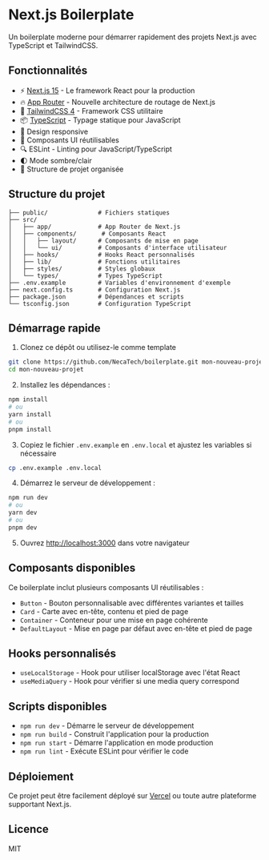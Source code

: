 # Next.js Boilerplate

Un boilerplate moderne pour démarrer rapidement des projets Next.js avec TypeScript et TailwindCSS.

## Fonctionnalités

- ⚡️ [Next.js 15](https://nextjs.org/) - Le framework React pour la production
- 🔥 [App Router](https://nextjs.org/docs/app) - Nouvelle architecture de routage de Next.js
- 🎨 [TailwindCSS 4](https://tailwindcss.com/) - Framework CSS utilitaire
- 📦 [TypeScript](https://www.typescriptlang.org/) - Typage statique pour JavaScript
- 📱 Design responsive
- 🧩 Composants UI réutilisables
- 🔍 ESLint - Linting pour JavaScript/TypeScript
- 🌓 Mode sombre/clair
- 📁 Structure de projet organisée

## Structure du projet

```
├── public/              # Fichiers statiques
├── src/
│   ├── app/             # App Router de Next.js
│   ├── components/       # Composants React
│   │   ├── layout/      # Composants de mise en page
│   │   └── ui/          # Composants d'interface utilisateur
│   ├── hooks/           # Hooks React personnalisés
│   ├── lib/             # Fonctions utilitaires
│   ├── styles/          # Styles globaux
│   └── types/           # Types TypeScript
├── .env.example         # Variables d'environnement d'exemple
├── next.config.ts       # Configuration Next.js
├── package.json         # Dépendances et scripts
└── tsconfig.json        # Configuration TypeScript
```

## Démarrage rapide

1. Clonez ce dépôt ou utilisez-le comme template

```bash
git clone https://github.com/NecaTech/boilerplate.git mon-nouveau-projet
cd mon-nouveau-projet
```
2. Installez les dépendances :

```bash
npm install
# ou
yarn install
# ou
pnpm install
```

3. Copiez le fichier `.env.example` en `.env.local` et ajustez les variables si nécessaire

```bash
cp .env.example .env.local
```

4. Démarrez le serveur de développement :

```bash
npm run dev
# ou
yarn dev
# ou
pnpm dev
```

5. Ouvrez [http://localhost:3000](http://localhost:3000) dans votre navigateur

## Composants disponibles

Ce boilerplate inclut plusieurs composants UI réutilisables :

- `Button` - Bouton personnalisable avec différentes variantes et tailles
- `Card` - Carte avec en-tête, contenu et pied de page
- `Container` - Conteneur pour une mise en page cohérente
- `DefaultLayout` - Mise en page par défaut avec en-tête et pied de page

## Hooks personnalisés

- `useLocalStorage` - Hook pour utiliser localStorage avec l'état React
- `useMediaQuery` - Hook pour vérifier si une media query correspond

## Scripts disponibles

- `npm run dev` - Démarre le serveur de développement
- `npm run build` - Construit l'application pour la production
- `npm run start` - Démarre l'application en mode production
- `npm run lint` - Exécute ESLint pour vérifier le code

## Déploiement

Ce projet peut être facilement déployé sur [Vercel](https://vercel.com) ou toute autre plateforme supportant Next.js.

## Licence

MIT
